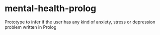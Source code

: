 # mental-health-prolog
Prototype to infer if the user has any kind of anxiety, stress or depression problem written in Prolog
